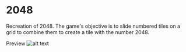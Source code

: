 # 2048
Recreation of 2048. The game's objective is to slide numbered tiles on a grid to combine them to create a tile with the number 2048.

Preview
![alt text](https://github.com/kashishtam/2048/Images/2048Preview.png?raw=true)